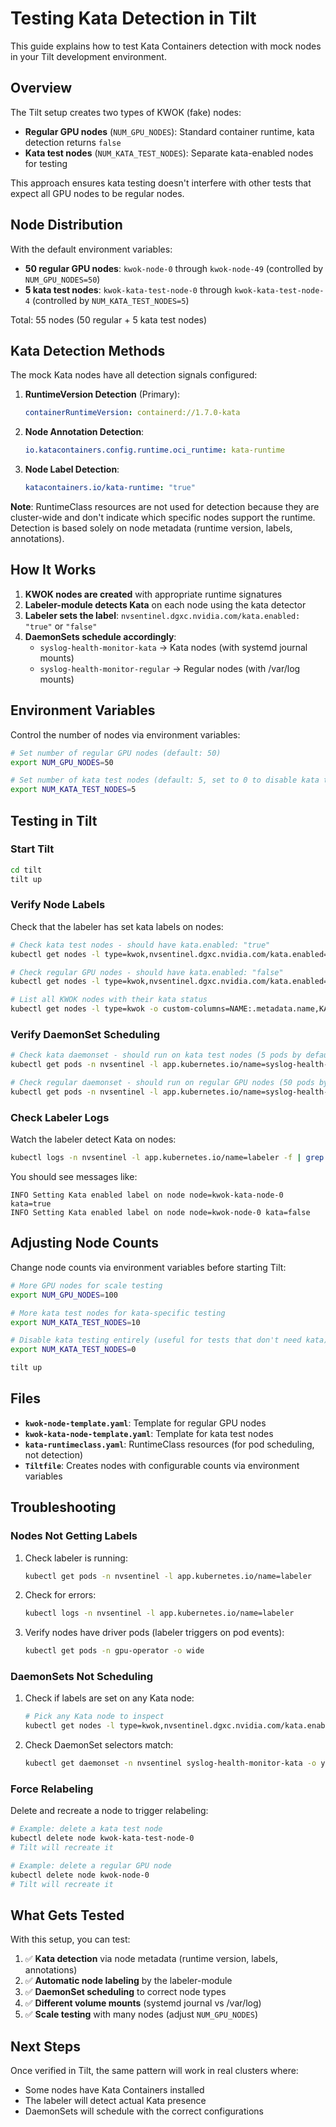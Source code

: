 # Testing Kata Detection in Tilt

This guide explains how to test Kata Containers detection with mock nodes in your Tilt development environment.

## Overview

The Tilt setup creates two types of KWOK (fake) nodes:
- **Regular GPU nodes** (`NUM_GPU_NODES`): Standard container runtime, kata detection returns `false`
- **Kata test nodes** (`NUM_KATA_TEST_NODES`): Separate kata-enabled nodes for testing

This approach ensures kata testing doesn't interfere with other tests that expect all GPU nodes to be regular nodes.

## Node Distribution

With the default environment variables:
- **50 regular GPU nodes**: `kwok-node-0` through `kwok-node-49` (controlled by `NUM_GPU_NODES=50`)
- **5 kata test nodes**: `kwok-kata-test-node-0` through `kwok-kata-test-node-4` (controlled by `NUM_KATA_TEST_NODES=5`)

Total: 55 nodes (50 regular + 5 kata test nodes)

## Kata Detection Methods

The mock Kata nodes have all detection signals configured:

1. **RuntimeVersion Detection** (Primary):
   ```yaml
   containerRuntimeVersion: containerd://1.7.0-kata
   ```

2. **Node Annotation Detection**:
   ```yaml
   io.katacontainers.config.runtime.oci_runtime: kata-runtime
   ```

3. **Node Label Detection**:
   ```yaml
   katacontainers.io/kata-runtime: "true"
   ```

**Note**: RuntimeClass resources are not used for detection because they are cluster-wide 
and don't indicate which specific nodes support the runtime. Detection is based solely on 
node metadata (runtime version, labels, annotations).

## How It Works

1. **KWOK nodes are created** with appropriate runtime signatures
2. **Labeler-module detects Kata** on each node using the kata detector
3. **Labeler sets the label**: `nvsentinel.dgxc.nvidia.com/kata.enabled: "true"` or `"false"`
4. **DaemonSets schedule accordingly**:
   - `syslog-health-monitor-kata` → Kata nodes (with systemd journal mounts)
   - `syslog-health-monitor-regular` → Regular nodes (with /var/log mounts)

## Environment Variables

Control the number of nodes via environment variables:

```bash
# Set number of regular GPU nodes (default: 50)
export NUM_GPU_NODES=50

# Set number of kata test nodes (default: 5, set to 0 to disable kata testing)
export NUM_KATA_TEST_NODES=5
```

## Testing in Tilt

### Start Tilt
```bash
cd tilt
tilt up
```

### Verify Node Labels

Check that the labeler has set kata labels on nodes:

```bash
# Check kata test nodes - should have kata.enabled: "true"
kubectl get nodes -l type=kwok,nvsentinel.dgxc.nvidia.com/kata.enabled=true -o custom-columns=NAME:.metadata.name,KATA:.metadata.labels.nvsentinel\.dgxc\.nvidia\.com/kata\.enabled

# Check regular GPU nodes - should have kata.enabled: "false"
kubectl get nodes -l type=kwok,nvsentinel.dgxc.nvidia.com/kata.enabled=false -o custom-columns=NAME:.metadata.name,KATA:.metadata.labels.nvsentinel\.dgxc\.nvidia\.com/kata\.enabled

# List all KWOK nodes with their kata status
kubectl get nodes -l type=kwok -o custom-columns=NAME:.metadata.name,KATA:.metadata.labels.nvsentinel\.dgxc\.nvidia\.com/kata\.enabled
```

### Verify DaemonSet Scheduling

```bash
# Check kata daemonset - should run on kata test nodes (5 pods by default)
kubectl get pods -n nvsentinel -l app.kubernetes.io/name=syslog-health-monitor-kata -o wide

# Check regular daemonset - should run on regular GPU nodes (50 pods by default)
kubectl get pods -n nvsentinel -l app.kubernetes.io/name=syslog-health-monitor-regular -o wide
```

### Check Labeler Logs

Watch the labeler detect Kata on nodes:

```bash
kubectl logs -n nvsentinel -l app.kubernetes.io/name=labeler -f | grep -i kata
```

You should see messages like:
```
INFO Setting Kata enabled label on node node=kwok-kata-node-0 kata=true
INFO Setting Kata enabled label on node node=kwok-node-0 kata=false
```

## Adjusting Node Counts

Change node counts via environment variables before starting Tilt:

```bash
# More GPU nodes for scale testing
export NUM_GPU_NODES=100

# More kata test nodes for kata-specific testing
export NUM_KATA_TEST_NODES=10

# Disable kata testing entirely (useful for tests that don't need kata)
export NUM_KATA_TEST_NODES=0

tilt up
```

## Files

- **`kwok-node-template.yaml`**: Template for regular GPU nodes
- **`kwok-kata-node-template.yaml`**: Template for kata test nodes  
- **`kata-runtimeclass.yaml`**: RuntimeClass resources (for pod scheduling, not detection)
- **`Tiltfile`**: Creates nodes with configurable counts via environment variables

## Troubleshooting

### Nodes Not Getting Labels

1. Check labeler is running:
   ```bash
   kubectl get pods -n nvsentinel -l app.kubernetes.io/name=labeler
   ```

2. Check for errors:
   ```bash
   kubectl logs -n nvsentinel -l app.kubernetes.io/name=labeler
   ```

3. Verify nodes have driver pods (labeler triggers on pod events):
   ```bash
   kubectl get pods -n gpu-operator -o wide
   ```

### DaemonSets Not Scheduling

1. Check if labels are set on any Kata node:
   ```bash
   # Pick any Kata node to inspect
   kubectl get nodes -l type=kwok,nvsentinel.dgxc.nvidia.com/kata.enabled=true -o name | head -1 | xargs kubectl describe | grep kata.enabled
   ```

2. Check DaemonSet selectors match:
   ```bash
   kubectl get daemonset -n nvsentinel syslog-health-monitor-kata -o yaml | grep -A5 nodeSelector
   ```

### Force Relabeling

Delete and recreate a node to trigger relabeling:
```bash
# Example: delete a kata test node
kubectl delete node kwok-kata-test-node-0
# Tilt will recreate it

# Example: delete a regular GPU node
kubectl delete node kwok-node-0
# Tilt will recreate it
```

## What Gets Tested

With this setup, you can test:

1. ✅ **Kata detection** via node metadata (runtime version, labels, annotations)
2. ✅ **Automatic node labeling** by the labeler-module
3. ✅ **DaemonSet scheduling** to correct node types
4. ✅ **Different volume mounts** (systemd journal vs /var/log)
5. ✅ **Scale testing** with many nodes (adjust `NUM_GPU_NODES`)

## Next Steps

Once verified in Tilt, the same pattern will work in real clusters where:
- Some nodes have Kata Containers installed
- The labeler will detect actual Kata presence
- DaemonSets will schedule with the correct configurations
